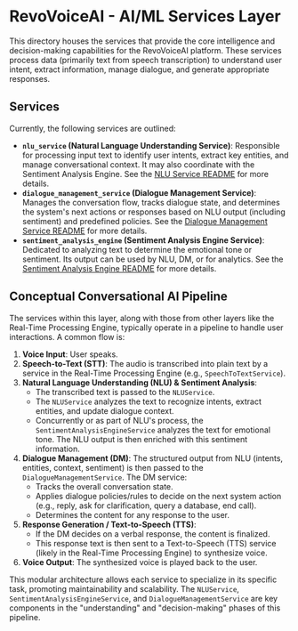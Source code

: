 # RevoVoiceAI - AI/ML Services Layer

This directory houses the services that provide the core intelligence and decision-making capabilities for the RevoVoiceAI platform. These services process data (primarily text from speech transcription) to understand user intent, extract information, manage dialogue, and generate appropriate responses.

## Services

Currently, the following services are outlined:

*   **`nlu_service` (Natural Language Understanding Service)**: Responsible for processing input text to identify user intents, extract key entities, and manage conversational context. It may also coordinate with the Sentiment Analysis Engine. See the [NLU Service README](./nlu_service/README.md) for more details.
*   **`dialogue_management_service` (Dialogue Management Service)**: Manages the conversation flow, tracks dialogue state, and determines the system's next actions or responses based on NLU output (including sentiment) and predefined policies. See the [Dialogue Management Service README](./dialogue_management_service/README.md) for more details.
*   **`sentiment_analysis_engine` (Sentiment Analysis Engine Service)**: Dedicated to analyzing text to determine the emotional tone or sentiment. Its output can be used by NLU, DM, or for analytics. See the [Sentiment Analysis Engine README](./sentiment_analysis_engine/README.md) for more details.

## Conceptual Conversational AI Pipeline

The services within this layer, along with those from other layers like the Real-Time Processing Engine, typically operate in a pipeline to handle user interactions. A common flow is:

1.  **Voice Input**: User speaks.
2.  **Speech-to-Text (STT)**: The audio is transcribed into plain text by a service in the Real-Time Processing Engine (e.g., `SpeechToTextService`).
3.  **Natural Language Understanding (NLU) & Sentiment Analysis**:
    *   The transcribed text is passed to the `NLUService`.
    *   The `NLUService` analyzes the text to recognize intents, extract entities, and update dialogue context.
    *   Concurrently or as part of NLU's process, the `SentimentAnalysisEngineService` analyzes the text for emotional tone. The NLU output is then enriched with this sentiment information.
4.  **Dialogue Management (DM)**: The structured output from NLU (intents, entities, context, sentiment) is then passed to the `DialogueManagementService`. The DM service:
    *   Tracks the overall conversation state.
    *   Applies dialogue policies/rules to decide on the next system action (e.g., reply, ask for clarification, query a database, end call).
    *   Determines the content for any response to the user.
5.  **Response Generation / Text-to-Speech (TTS)**:
    *   If the DM decides on a verbal response, the content is finalized.
    *   This response text is then sent to a Text-to-Speech (TTS) service (likely in the Real-Time Processing Engine) to synthesize voice.
6.  **Voice Output**: The synthesized voice is played back to the user.

This modular architecture allows each service to specialize in its specific task, promoting maintainability and scalability. The `NLUService`, `SentimentAnalysisEngineService`, and `DialogueManagementService` are key components in the "understanding" and "decision-making" phases of this pipeline.
